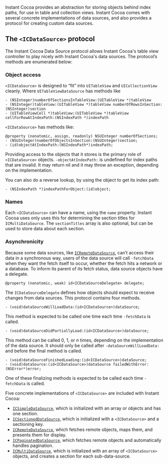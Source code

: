 Instant Cocoa provides an abstraction for storing objects behind index paths, for use in table and collection views. Instant Cocoa comes with several concrete implementations of data sources, and also provides a protocol for creating custom data sources.

## The `<ICDataSource>` protocol

The Instant Cocoa Data Source protocol allows Instant Cocoa's table view controller to play nicely with Instant Cocoa's data sources. The protocol’s methods are enumerated below:

### Object access

`<ICDataSource>` is designed to “fit” into `UITableView` and `UICollectionView` cleanly. Where `UITableViewDataSource` has methods like

	- (NSInteger)numberOfSectionsInTableView:(UITableView *)tableView
	- (NSInteger)tableView:(UITableView *)tableView numberOfRowsInSection:(NSInteger)section
	- (UITableViewCell *)tableView:(UITableView *)tableView cellForRowAtIndexPath:(NSIndexPath *)indexPath

`<ICDataSource>` has methods like:

	@property (nonatomic, assign, readonly) NSUInteger numberOfSections;
	- (NSUInteger)numberOfObjectsInSection:(NSUInteger)section;
	- (id)objectAtIndexPath:(NSIndexPath*)indexPath;

Providing access to the objects that it stores is the primary role of `<ICDataSource>` objects. `-objectAtIndexPath:` is undefined for index paths that are invalid. It may return nil and it may throw an exception, depending on the implementation.

You can also do a reverse lookup, by using the object to get its index path:

	- (NSIndexPath *)indexPathForObject:(id)object;

### Names

Each `<ICDataSource>` can have a name, using the `name` property. Instant Cocoa uses only uses this for determining the section titles for `ICMultiDataSource`. The `sectionTitles` array is also optional, but can be used to store data about each section.

### Asynchronicity

Because some data sources, like [`ICRemoteDataSource`](remote-data-sources), can’t access their data in a synchronous way, users of the data source will call `-fetchData` when they want  the fetch itself to occur, whether the fetch hits a network or a database. To inform its parent of its fetch status, data source objects have a delegate.

	@property (nonatomic, weak) id<ICDataSourceDelegate> delegate;

The `ICDataSourceDelegate` defines how objects should expect to receive changes from data sources. This protocol contains four methods.

	- (void)dataSourceWillLoadData:(id<ICDataSource>)dataSource;

This method is expected to be called one time each time `-fetchData` is called.

	- (void)dataSourceDidPartiallyLoad:(id<ICDataSource>)dataSource;

This method can be called 0, 1, or *n* times, depending on the implementation of the data source. It should only be called after `-dataSourceWillLoadData:` and before the final method is called.

	- (void)dataSourceFinishedLoading:(id<ICDataSource>)dataSource;
	- (void)dataSource:(id<ICDataSource>)dataSource failedWithError:(NSError*)error;

One of these finalizing methods is expected to be called each time `-fetchData` is called.

Five concrete implementations of `<ICDataSource>` are included with Instant Cocoa:

* [`ICSimpleDataSource`](simple-data-source), which is initialized with an array or objects and has one section.
* [`ICSectionedDataSource`](sectioned-data-source), which is initialized with a `<ICDataSource>` and a sectioning key.
* [`ICRemoteDataSource`](remote-data-sources), which fetches remote objects, maps them, and presents them for display.
* [`ICPaginatedDataSource`](remote-data-sources), which fetches remote objects and automatically handles pagination.
* [`ICMultiDataSource`](multi-data-source), which is initialized with an array of `<ICDataSource>` objects, and creates a section for each sub-data-source.
